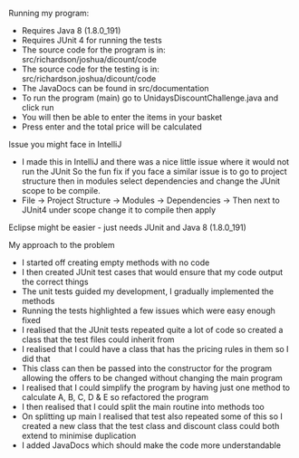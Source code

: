 Running my program:
- Requires Java 8 (1.8.0_191)
- Requires JUnit 4 for running the tests
- The source code for the program is in: src/richardson/joshua/dicount/code
- The source code for the testing is in: src/richardson.joshua/dicount/code
- The JavaDocs can be found in src/documentation 
- To run the program (main) go to UnidaysDiscountChallenge.java and click run
- You will then be able to enter the items in your basket
- Press enter and the total price will be calculated

Issue you might face in IntelliJ
- I made this in IntelliJ and there was a nice little issue where it would not run the JUnit
So the fun fix if you face a similar issue is to go to project structure then in modules select dependencies and change the JUnit scope to be compile.
- File -> Project Structure -> Modules -> Dependencies -> Then next to JUnit4 under scope change it to compile then apply

Eclipse might be easier - just needs JUnit and Java 8 (1.8.0_191)



My approach to the problem
- I started off creating empty methods with no code
- I then created JUnit test cases that would ensure that my code output the correct things
- The unit tests guided my development, I gradually implemented the methods 
- Running the tests highlighted a few issues which were easy enough fixed
- I realised that the JUnit tests repeated quite a lot of code so created a class that the test files could inherit from
- I realised that I could have a class that has the pricing rules in them so I did that
- This class can then be passed into the constructor for the program allowing the offers to be changed without changing the main program
- I realised that I could simplify the program by having just one method to calculate A, B, C, D & E so refactored the program
- I then realised that I could split the main routine into methods too
- On splitting up main I realised that test also repeated some of this so I created a new class that the test class and discount class could both extend to minimise duplication
- I added JavaDocs which should make the code more understandable
